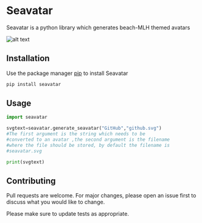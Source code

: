 
# Seavatar

Seavatar is a python library which generates beach-MLH themed avatars

![alt text](https://svgshare.com/i/Y5M.svg)
## Installation

Use the package manager [pip](https://pip.pypa.io/en/stable/) to install Seavatar

```bash
pip install seavatar
```

## Usage

```python
import seavatar

svgtext=seavatar.generate_seavatar("GitHub","github.svg")
#The first argument is the string which needs to be 
#converted to an avatar ,the second argument is the filename
#where the file should be stored, by default the filename is
#seavatar.svg

print(svgtext)
```

## Contributing
Pull requests are welcome. For major changes, please open an issue first to discuss what you would like to change.

Please make sure to update tests as appropriate.
